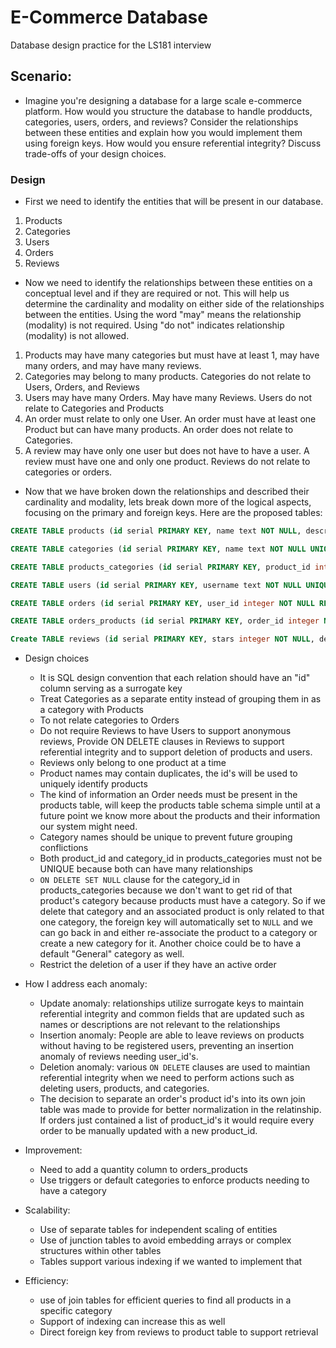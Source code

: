 # E-Commerce Database
Database design practice for the LS181 interview

## Scenario:

- Imagine you're designing a database for a large scale e-commerce platform. How would you structure the database to handle prodducts, categories, users, orders, and reviews? Consider the relationships between these entities and explain how you would implement them using foreign keys. How would you ensure referential integrity? Discuss trade-offs of your design choices.

### Design

- First we need to identify the entities that will be present in our database.

1. Products
2. Categories
3. Users
4. Orders
5. Reviews

- Now we need to identify the relationships between these entities on a conceptual level and if they are required or not. This will help us determine the cardinality and modality on either side of the relationships between the entities. Using the word "may" means the relationship (modality) is not required. Using "do not" indicates relationship (modality) is not allowed. 

1. Products may have many categories but must have at least 1, may have many orders, and may have many reviews. 
2. Categories may belong to many products. Categories do not relate to Users, Orders, and Reviews
3. Users may have many Orders. May have many Reviews. Users do not relate to Categories and Products
4. An order must relate to only one User. An order must have at least one Product but can have many products. An order does not relate to Categories.
5. A review may have only one user but does not have to have a user. A review must have one and only one product. Reviews do not relate to categories or orders.

- Now that we have broken down the relationships and described their cardinality and modality, lets break down more of the logical aspects, focusing on the primary and foreign keys. Here are the proposed tables:

~~~SQL
CREATE TABLE products (id serial PRIMARY KEY, name text NOT NULL, description text, price numeric(6, 2) NOT NULL);

CREATE TABLE categories (id serial PRIMARY KEY, name text NOT NULL UNIQUE);

CREATE TABLE products_categories (id serial PRIMARY KEY, product_id integer NOT NULL REFERENCES products (id) ON DELETE CASCADE, category_id integer NOT NULL REFERENCES categories (id) ON DELETE SET NULL);

CREATE TABLE users (id serial PRIMARY KEY, username text NOT NULL UNIQUE, date_joined date NOT NULL DEFAULT NOW());

CREATE TABLE orders (id serial PRIMARY KEY, user_id integer NOT NULL REFERENCES users (id) ON DELETE RESTRICT);

CREATE TABLE orders_products (id serial PRIMARY KEY, order_id integer NOT NULL REFERENCES orders (id), product_id integer NOT NULL REFERENCES products (id));

Create TABLE reviews (id serial PRIMARY KEY, stars integer NOT NULL, description text, user_id integer DEFAULT 000 REFERENCES users (id) CHECK UNIQUE (id, user_id) ON DELETE SET DEFAULT, product_id integer REFERENCES products (id) CHECK UNIQUE (id, product_id) ON DELETE CASCADE);
~~~

- Design choices
  - It is SQL design convention that each relation should have an "id" column serving as a surrogate key
  - Treat Categories as a separate entity instead of grouping them in as a category with Products
  - To not relate categories to Orders
  - Do not require Reviews to have Users to support anonymous reviews, Provide ON DELETE clauses in Reviews to support referential integrity and to support deletion of products and users.
  - Reviews only belong to one product at a time
  - Product names may contain duplicates, the id's will be used to uniquely identify products
  - The kind of information an Order needs must be present in the products table, will keep the products table schema simple until at a future point we know more about the products and their information our system might need.
  - Category names should be unique to prevent future grouping conflictions
  - Both product_id and category_id in products_categories must not be UNIQUE because both can have many relationships
  - `ON DELETE SET NULL` clause for the category_id in products_categories because we don't want to get rid of that product's category because products must have a category. So if we delete that category and an associated product is only related to that one category, the foreign key will automatically set to `NULL` and we can go back in and either re-associate the product to a category or create a new category for it. Another choice could be to have a default "General" category as well.
  - Restrict the deletion of a user if they have an active order

- How I address each anomaly:
  - Update anomaly: relationships utilize surrogate keys to maintain referential integrity and common fields that are updated such as names or descriptions are not relevant to the relationships
  - Insertion anomaly: People are able to leave reviews on products without having to be registered users, preventing an insertion anomaly of reviews needing user_id's. 
  - Deletion anomaly: various `ON DELETE` clauses are used to maintian referential integrity when we need to perform actions such as deleting users, products, and categories.
  - The decision to separate an order's product id's into its own join table was made to provide for better normalization in the relatinship. If orders just contained a list of product_id's it would require every order to be manually updated with a new product_id.

- Improvement:
  - Need to add a quantity column to orders_products
  - Use triggers or default categories to enforce products needing to have a category

- Scalability:
  - Use of separate tables for independent scaling of entities
  - Use of junction tables to avoid embedding arrays or complex structures within other tables
  - Tables support various indexing if we wanted to implement that
- Efficiency:
  - use of join tables for efficient queries to find all products in a specific category
  - Support of indexing can increase this as well
  - Direct foreign key from reviews to product table to support retrieval
  


